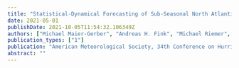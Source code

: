 ```yaml
---
title: "Statistical-Dynamical Forecasting of Sub-Seasonal North Atlantic Tropical Cyclone Occurrence"
date: 2021-05-01
publishDate: 2021-10-05T11:54:32.106349Z
authors: ["Michael Maier-Gerber", "Andreas H. Fink", "Michael Riemer", "Elmar Schoemer", "Christoph Fischer", "Benedikt Schulz"]
publication_types: ["1"]
publication: "American Meteorological Society, 34th Conference on Hurricanes and Tropical Meteorology, Online, 10-14 May 2021"
abstract: ""
---
```


